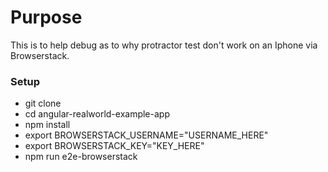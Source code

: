 # Purpose

This is to help debug as to why protractor test don't work on an Iphone via Browserstack.

### Setup

- git clone
- cd angular-realworld-example-app
- npm install
- export BROWSERSTACK_USERNAME="USERNAME_HERE"
- export BROWSERSTACK_KEY="KEY_HERE"
- npm run e2e-browserstack
